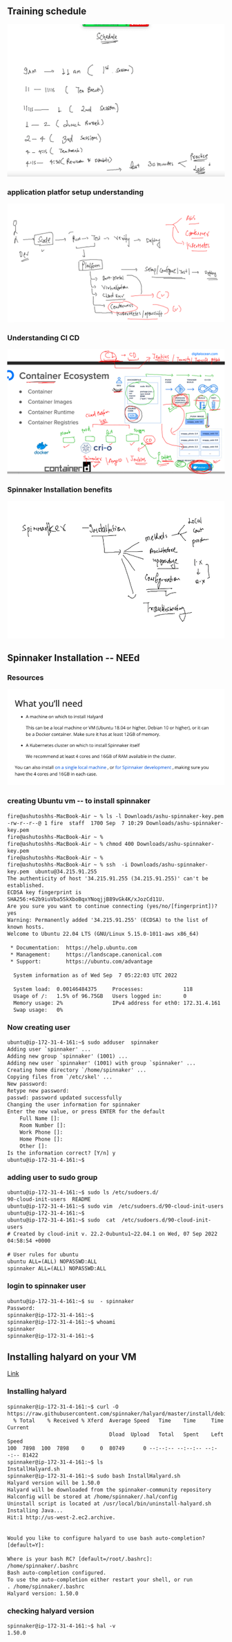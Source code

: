 ## Training schedule 

<img src="sch.png">

### application platfor setup understanding 

<img src="app_plat.png">

### Understanding CI CD 

<img src="cicd.png">

### Spinnaker Installation benefits

<img src="install.png">


## Spinnaker Installation -- NEEd 

### Resources 

<img src="res.png">

### creating Ubuntu vm -- to install spinnaker 

```
fire@ashutoshhs-MacBook-Air ~ % ls -l Downloads/ashu-spinnaker-key.pem 
-rw-r--r--@ 1 fire  staff  1700 Sep  7 10:29 Downloads/ashu-spinnaker-key.pem
fire@ashutoshhs-MacBook-Air ~ % 
fire@ashutoshhs-MacBook-Air ~ % chmod 400 Downloads/ashu-spinnaker-key.pem 
fire@ashutoshhs-MacBook-Air ~ % 
fire@ashutoshhs-MacBook-Air ~ % ssh  -i Downloads/ashu-spinnaker-key.pem  ubuntu@34.215.91.255                           
The authenticity of host '34.215.91.255 (34.215.91.255)' can't be established.
ECDSA key fingerprint is SHA256:+62b9iuVba5SkXboBqxYNoqjjB89vGk4K/xJozCd11U.
Are you sure you want to continue connecting (yes/no/[fingerprint])? yes
Warning: Permanently added '34.215.91.255' (ECDSA) to the list of known hosts.
Welcome to Ubuntu 22.04 LTS (GNU/Linux 5.15.0-1011-aws x86_64)

 * Documentation:  https://help.ubuntu.com
 * Management:     https://landscape.canonical.com
 * Support:        https://ubuntu.com/advantage

  System information as of Wed Sep  7 05:22:03 UTC 2022

  System load:  0.00146484375     Processes:             118
  Usage of /:   1.5% of 96.75GB   Users logged in:       0
  Memory usage: 2%                IPv4 address for eth0: 172.31.4.161
  Swap usage:   0%

```

### Now creating user 

```
ubuntu@ip-172-31-4-161:~$ sudo adduser  spinnaker  
Adding user `spinnaker' ...
Adding new group `spinnaker' (1001) ...
Adding new user `spinnaker' (1001) with group `spinnaker' ...
Creating home directory `/home/spinnaker' ...
Copying files from `/etc/skel' ...
New password: 
Retype new password: 
passwd: password updated successfully
Changing the user information for spinnaker
Enter the new value, or press ENTER for the default
	Full Name []: 
	Room Number []: 
	Work Phone []: 
	Home Phone []: 
	Other []: 
Is the information correct? [Y/n] y
ubuntu@ip-172-31-4-161:~$ 

```

### adding user to sudo group 

```
ubuntu@ip-172-31-4-161:~$ sudo ls /etc/sudoers.d/
90-cloud-init-users  README
ubuntu@ip-172-31-4-161:~$ sudo vim  /etc/sudoers.d/90-cloud-init-users 
ubuntu@ip-172-31-4-161:~$ 
ubuntu@ip-172-31-4-161:~$ sudo  cat  /etc/sudoers.d/90-cloud-init-users
# Created by cloud-init v. 22.2-0ubuntu1~22.04.1 on Wed, 07 Sep 2022 04:58:54 +0000

# User rules for ubuntu
ubuntu ALL=(ALL) NOPASSWD:ALL
spinnaker ALL=(ALL) NOPASSWD:ALL
```

### login to spinnaker user 

```
ubuntu@ip-172-31-4-161:~$ su  - spinnaker 
Password: 
spinnaker@ip-172-31-4-161:~$ 
spinnaker@ip-172-31-4-161:~$ whoami
spinnaker
spinnaker@ip-172-31-4-161:~$ 

```

## Installing halyard on your VM 

[Link](https://spinnaker.io/docs/setup/install/halyard/)

### Installing halyard 

```
spinnaker@ip-172-31-4-161:~$ curl -O https://raw.githubusercontent.com/spinnaker/halyard/master/install/debian/InstallHalyard.sh
  % Total    % Received % Xferd  Average Speed   Time    Time     Time  Current
                                 Dload  Upload   Total   Spent    Left  Speed
100  7898  100  7898    0     0  80749      0 --:--:-- --:--:-- --:--:-- 81422
spinnaker@ip-172-31-4-161:~$ ls
InstallHalyard.sh
spinnaker@ip-172-31-4-161:~$ sudo bash InstallHalyard.sh 
Halyard version will be 1.50.0 
Halyard will be downloaded from the spinnaker-community repository 
Halconfig will be stored at /home/spinnaker/.hal/config
Uninstall script is located at /usr/local/bin/uninstall-halyard.sh
Installing Java...
Hit:1 http://us-west-2.ec2.archive.


Would you like to configure halyard to use bash auto-completion? [default=Y]: 

Where is your bash RC? [default=/root/.bashrc]: /home/spinnaker/.bashrc
Bash auto-completion configured.
To use the auto-completion either restart your shell, or run
. /home/spinnaker/.bashrc
Halyard version: 1.50.0
```


### checking halyard version 

```
spinnaker@ip-172-31-4-161:~$ hal -v
1.50.0
```


